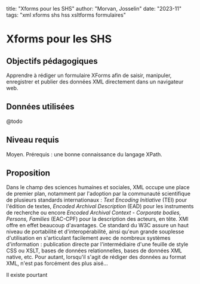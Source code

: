 title: "Xforms pour les SHS"
author: "Morvan, Josselin"
date: "2023-11"
tags: "xml xforms shs hss xsltforms formulaires"

# Xforms pour les SHS
<!--
Les propositions de leçons prendront la forme d’un texte de 300 à 600 mots (document .docx, .odt, ou .md) qui comportera impérativement plusieurs éléments :
- Votre nom et éventuel rattachement institutionnel - Le titre de la leçon
- Les objectifs pédagogiques (2 ou 3)
- La description de l’étude de cas
- Les données utilisées (description, et lien si possible - site web, dépôt GitHub, OSF ou autre)
- Le niveau de la leçon : facile, moyen, difficile
Les propositions doivent être envoyées avant le 10 décembre 2023 par email à Marie Flesch, rédactrice en cheffe de Programming Historian en français (francais@programminghistorian.org).
-->
## Objectifs pédagogiques
Apprendre à rédiger un formulaire XForms afin de saisir, manipuler, enregistrer et publier des données XML directement dans un navigateur web.
## Données utilisées
@todo
## Niveau requis
Moyen.
Prérequis : une bonne connaissance du langage XPath.
## Proposition
  Dans le champ des sciences humaines et sociales, XML occupe une place de premier plan, notamment par l'adoption par la communauté scientifique de plusieurs standards internationaux : *Text Encoding Initiative* (TEI) pour l'édition de textes, *Encoded Archival Description* (EAD) pour les instruments de recherche ou encore *Encoded Archival Context - Corporate bodies, Persons, Families* (EAC-CPF) pour la description des acteurs, en tête. XMl offre en effet beaucoup d'avantages. Ce standard du W3C assure un haut niveau de portabilité et d'interopérabilité, ainsi qu'eun grande souplesse d'utilisation en s'articulant facilement avec de nombreux systèmes d'information : publication directe par l'intermédiaire d'une feuille de style CSS ou XSLT, bases de données relationnelles, bases de données XML native, etc. Pour autant, lorsqu'il s'agit de rédiger des données au format XML,  n'est pas forcément des plus aisé…

Il existe pourtant 



